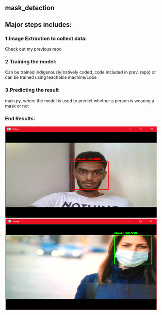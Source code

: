 ## mask_detection
## Major steps includes:
### 1.Image Extraction to collect data:
Check out my previous repo 
### 2.Training the model:
Can be trained indigenously(natively coded, code included in prev. repo) or can be trained using teachable machine/Lobe
### 3.Predicting the result
main.py, where the model is used to predict whether a person is wearing a mask or not

### End Results:
<img src="images/s1.png" width=500 height=300>
<img src="images/s3.png" width=500 height=300>
